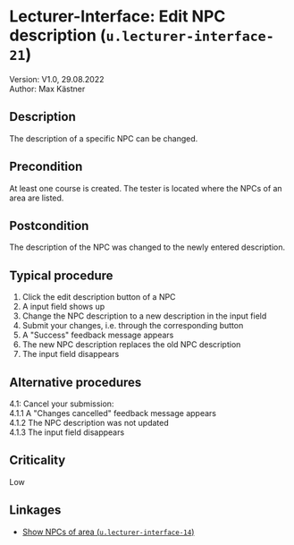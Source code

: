 # Lecturer-Interface: Edit NPC description (`u.lecturer-interface-21`)


Version: V1.0, 29.08.2022 \
Author: Max Kästner

## Description

The description of a specific NPC can be changed.

## Precondition

At least one course is created. The tester is located where the NPCs of an area are listed.

## Postcondition

The description of the NPC was changed to the newly entered description.

## Typical procedure

1. Click the edit description button of a NPC
2. A input field shows up
3. Change the NPC description to a new description in the input field
4. Submit your changes, i.e. through the corresponding button
5. A "Success" feedback message appears
6. The new NPC description replaces the old NPC description
7. The input field disappears

## Alternative procedures

4.1: Cancel your submission: \
    4.1.1 A "Changes cancelled" feedback message appears \
    4.1.2 The NPC description was not updated \
    4.1.3 The input field disappears 

## Criticality

Low

## Linkages

- [Show NPCs of area (`u.lecturer-interface-14`)](u-lecturer-interface-14-show-npcs-of-area.md)
